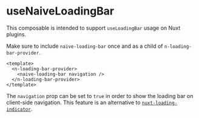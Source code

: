 # useNaiveLoadingBar

This composable is intended to support `useLoadingBar` usage on Nuxt plugins.

Make sure to include `naive-loading-bar` once and as a child of `n-loading-bar-provider`.

```vue
<template>
  <n-loading-bar-provider>
    <naive-loading-bar navigation />
  </n-loading-bar-provider>
</template>
```

The `navigation` prop can be set to `true` in order to show the loading bar on client-side navigation. This feature is an alternative to [`nuxt-loading-indicator`](https://nuxt.com/docs/api/components/nuxt-loading-indicator).
